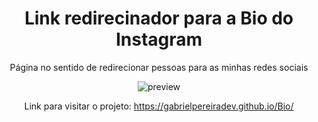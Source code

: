 <span align="center">

# Link redirecinador para a Bio do Instagram
Página no sentido de redirecionar pessoas para as minhas redes sociais

![preview](https://user-images.githubusercontent.com/97763015/153732927-b74cdc4e-6253-4e1f-a946-3801fa03ced7.png)

Link para visitar o projeto: https://gabrielpereiradev.github.io/Bio/
